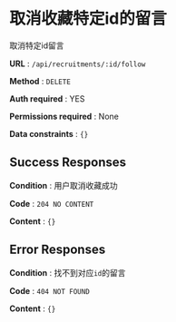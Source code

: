 # 取消收藏特定id的留言

取消特定id留言

**URL** : `/api/recruitments/:id/follow`

**Method** : `DELETE`

**Auth required** : YES

**Permissions required** : None

**Data constraints** : `{}`

## Success Responses

**Condition** : 用户取消收藏成功

**Code** : `204 NO CONTENT`

**Content** : `{}`

## Error Responses

**Condition** : 找不到对应`id`的留言

**Code** : `404 NOT FOUND`

**Content** : `{}`